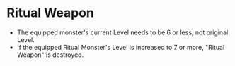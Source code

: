 # Ritual Weapon

*   The equipped monster's current Level needs to be 6 or less, not original Level.
*   If the equipped Ritual Monster's Level is increased to 7 or more, "Ritual Weapon" is destroyed.
